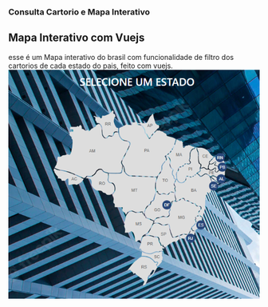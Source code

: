<h3>
    Consulta Cartorio e Mapa Interativo
</h3>

## Mapa Interativo com Vuejs
esse é um Mapa interativo do brasil com funcionalidade de filtro dos cartorios de cada estado do pais, feito com vuejs.
</br>
![alt text](https://github.com/SenhaDigital/ConsultaCartorio/blob/master/img/printmapa.png.png)
